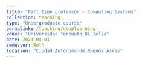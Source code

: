 ```yaml
---
title: "Part time professor - Computing Systems"
collection: teaching
type: "Undergraduate course"
permalink: /teaching/deeplearning
venue: "Universidad Torcuato Di Tella"
date: 2024-04-01
semester: Both
location: "Ciudad Autónoma de Buenos Aires"
---
```

